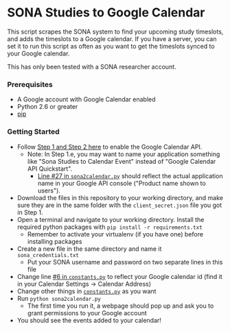 # SONA Studies to Google Calendar
This script scrapes the SONA system to find your upcoming study timeslots, and adds the timeslots to a Google calendar.
If you have a server, you can set it to run this script as often as you want to get the timeslots synced to your Google calendar.

This has only been tested with a SONA researcher account.

### Prerequisites
- A Google account with Google Calendar enabled
- Python 2.6 or greater
- [pip](https://pypi.python.org/pypi/pip)

### Getting Started
- Follow [Step 1 and Step 2 here](https://developers.google.com/google-apps/calendar/quickstart/python) to enable the Google Calendar API.
  - Note: In Step 1.e, you may want to name your application something like "Sona Studies to Calendar Event" instead of "Google Calendar API Quickstart".
    - [Line #27 in `sona2calendar.py`](https://github.com/MetaD/sona2calendar/blob/master/sona2calendar.py#L27) should reflect the actual application name in your Google API console ("Product name shown to users").
- Download the files in this repository to your working directory, and make sure they are in the same folder with the `client_secret.json` file you got in Step 1.
- Open a terminal and navigate to your working directory. Install the required python packages with `pip install -r requirements.txt`
    - Remember to activate your virtualenv (if you have one) before installing packages
- Create a new file in the same directory and name it `sona_credentials.txt`
    - Put your SONA username and password on two separate lines in this file
- Change line [#6 in `constants.py`](https://github.com/MetaD/sona2calendar/blob/master/constants.py#L6) to reflect your Google calendar id (find it in your Calendar Settings -> Calendar Address)
- Change other things in [`constants.py`](https://github.com/MetaD/sona2calendar/blob/master/constants.py) as you want
- Run `python sona2calendar.py`
  - The first time you run it, a webpage should pop up and ask you to grant permissions to your Google account
- You should see the events added to your calendar!
